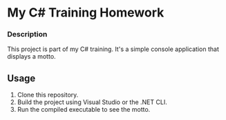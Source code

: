 # My C# Training Homework

### Description
This project is part of my C# training. It's a simple console application that displays a motto.

## Usage
1. Clone this repository.
2. Build the project using Visual Studio or the .NET CLI.
3. Run the compiled executable to see the motto.

